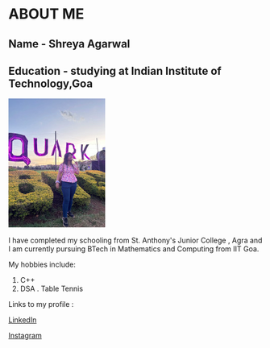 # ABOUT ME
## Name - Shreya Agarwal
## Education - studying at Indian Institute of Technology,Goa

![shreya](https://github.com/Shreya-2407/Shreya-2407.github.io/raw/main/WhatsApp%20Image%202023-03-28%20at%2000.32.20.jpg?raw=true)

I have completed my schooling from St. Anthony's Junior College , Agra and I am currently pursuing BTech in Mathematics and Computing from IIT Goa.


My hobbies include:
1. C++
9. DSA
. Table Tennis
   
Links to my profile :
   
[LinkedIn]( https://www.linkedin.com/in/shreya-agarwal-5b8497254)

[Instagram](https://instagram.com/shreyaagarwal249?igshid=ZDdkNTZiNTM=)


